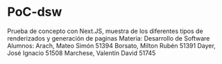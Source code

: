 # PoC-dsw
Prueba de concepto con Next.JS, muestra de los diferentes tipos de renderizados y generación de paginas
Materia: Desarrollo de Software
Alumnos:
Arach, Mateo Simón 51394
Borsato, Milton Rubén 51391
Dayer, José Ignacio 51508
Marchese, Valentín David 51745

